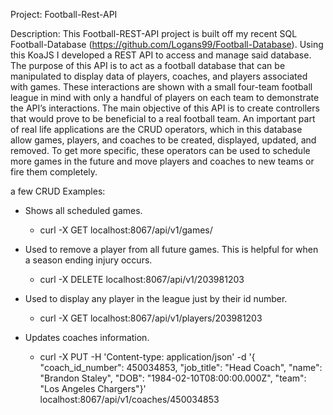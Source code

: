 Project: Football-Rest-API

Description: This Football-REST-API project is built off my recent SQL Football-Database (https://github.com/Logans99/Football-Database). Using this 
KoaJS I developed a REST API to access and manage said database. The purpose of this API is to act as a football database that can be manipulated to 
display data of players, coaches, and players associated with games. These interactions are shown with a small four-team football league in mind with 
only a handful of players on each team to demonstrate the API’s interactions. The main objective of this API is to create controllers that would prove 
to be beneficial to a real football team. An important part of real life applications are the CRUD operators, which in this database allow games, 
players, and coaches to be created, displayed, updated, and removed. To get more specific, these operators can be used to schedule more games in the 
future and move players and coaches to new teams or fire them completely.

a few CRUD Examples:

- Shows all scheduled games.
  - curl -X GET localhost:8067/api/v1/games/

- Used to remove a player from all future games. This is helpful for when a season ending injury occurs.
  - curl -X DELETE localhost:8067/api/v1/203981203

- Used to display any player in the league just by their id number.
  - curl -X GET localhost:8067/api/v1/players/203981203

- Updates coaches information.
  - curl -X PUT -H 'Content-type: application/json' -d '{
"coach_id_number": 450034853,
"job_title": "Head Coach",
"name": "Brandon Staley",
"DOB": "1984-02-10T08:00:00.000Z",
"team": "Los Angeles Chargers"}' localhost:8067/api/v1/coaches/450034853
